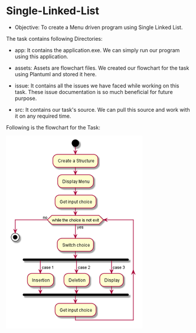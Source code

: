 # Single-Linked-List
- Objective:
To create a Menu driven program using Single Linked List.

The task contains following Directories:

- app:
	It contains the application.exe. We can simply run our program using this application.

- assets:
	Assets are flowchart files. We created our flowchart for the task using Plantuml and stored it here.

- issue:
	It contains all the issues we have faced while working on this task. These issue documentation is so much beneficial for future purpose.

- src:
	It contains our task's source. We can pull this source and work with it on any required time.

Following is the flowchart for the Task:

![Single Linked List](assets/single_linked_list.png)
